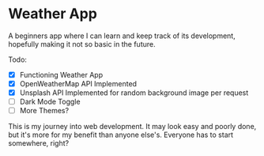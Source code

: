 # Weather App
A beginners app where I can learn and keep track of its development, hopefully making it not so basic in the future.

Todo:
- [X] Functioning Weather App
- [X] OpenWeatherMap API Implemented
- [X] Unsplash API Implemented for random background image per request 
- [ ] Dark Mode Toggle
- [ ] More Themes?

This is my journey into web development. It may look easy and poorly done, but it's more for my benefit than anyone else's. Everyone has to start somewhere, right?
